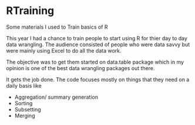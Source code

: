 # RTraining
Some materials I used to Train basics of R

This year I had a chance to train people to start using R for thier day to day data wrangling. The audience consisted of people who were data 
savvy but were mainly using Excel to do all the data work. 

The objective was to get them started on data.table package which in my opinion is one of the best data wrangling packages out there.

It gets the job done. The code focuses mostly on things that they need on a daily basis like

- Aggregation/ summary generation
- Sorting
- Subsetting
- Merging

